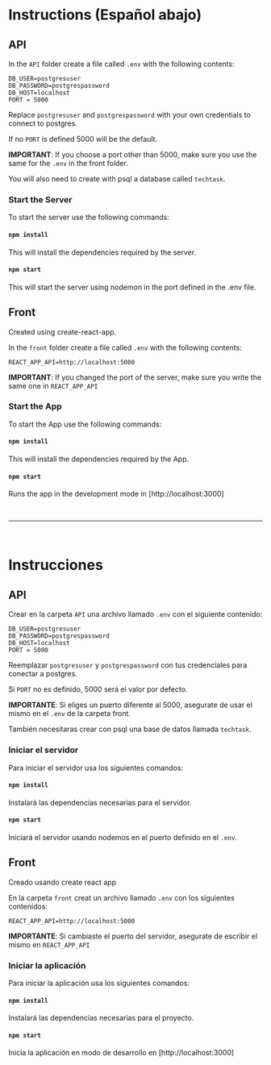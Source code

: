 # Instructions (Español abajo)

## API

In the `API` folder create a file called `.env` with the following contents:

```
DB_USER=postgresuser
DB_PASSWORD=postgrespassword
DB_HOST=localhost
PORT = 5000
```

Replace `postgresuser` and `postgrespassword` with your own credentials to connect to postgres. 

If no `PORT` is defined 5000 will be the default.

__IMPORTANT__: If you choose a port other than 5000, make sure you use the same for the `.env` in the front folder.

You will also need to create with psql a database called `techtask`.

### **Start the Server**

To start the server use the following commands:

#### `npm install`

This will install the dependencies required by the server.

#### `npm start`

This will start the server using nodemon in the port defined in the .env file.

## Front

Created using create-react-app.

In the `front` folder create a file called `.env` with the following contents:

```
REACT_APP_API=http://localhost:5000
```

__IMPORTANT__: If you changed the port of the server, make sure you write the same one in `REACT_APP_API`

### **Start the App**

To start the App use the following commands:

#### `npm install`

This will install the dependencies required by the App.

#### `npm start`

Runs the app in the development mode in [http://localhost:3000]

<br>

----------

<br>


# Instrucciones

## API

Crear en la carpeta `API` una archivo llamado `.env` con el siguiente contenido:

```
DB_USER=postgresuser
DB_PASSWORD=postgrespassword
DB_HOST=localhost
PORT = 5000
```

Reemplazar `postgresuser` y `postgrespassword` con tus credenciales para conectar a postgres. 

Si `PORT` no es definido, 5000 será el valor por defecto.

__IMPORTANTE__: Si eliges un puerto diferente al 5000, asegurate de usar el mismo en el `.env` de la carpeta front.

También necesitaras crear con psql una base de datos llamada `techtask`.

### **Iniciar el servidor**

Para iniciar el servidor usa los siguientes comandos:

#### `npm install`

Instalará las dependencias necesarias para el servidor.

#### `npm start`

Iniciará el servidor usando nodemos en el puerto definido en el `.env`.

## Front

Creado usando create react app

En la carpeta `front` creat un archivo llamado `.env` con los siguientes contenidos:

```
REACT_APP_API=http://localhost:5000
```

__IMPORTANTE__: Si cambiaste el puerto del servidor, asegurate de escribir el mismo en `REACT_APP_API`

### **Iniciar la aplicación**

Para iniciar la aplicación usa los siguientes comandos:

#### `npm install`

Instalará las dependencias necesarias para el proyecto.

#### `npm start`

Inicia la aplicación en modo de desarrollo en [http://localhost:3000]